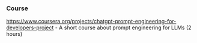 ### Course
https://www.coursera.org/projects/chatgpt-prompt-engineering-for-developers-project - A short course about prompt engineering for LLMs (2 hours)